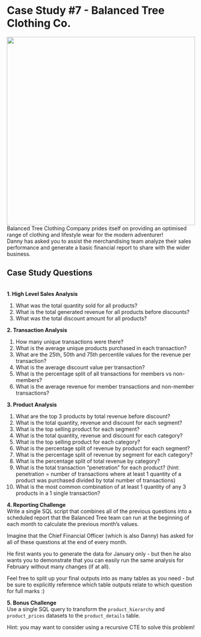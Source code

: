 # Case Study #7 - Balanced Tree Clothing Co.
<div>
<img src="https://user-images.githubusercontent.com/94500188/220495445-b9430a8f-6b66-47af-9e7f-c8283c03805b.png" width="500"/>
</div>
Balanced Tree Clothing Company prides itself on providing an optimised range of clothing and lifestyle wear for the modern adventurer! 
<br>Danny has asked you to assist the merchandising team analyze their sales performance and generate a basic financial report to share with the wider business.

## Case Study Questions
<br>**1. High Level Sales Analysis**
1. What was the total quantity sold for all products?
1. What is the total generated revenue for all products before discounts?
1. What was the total discount amount for all products?

**2. Transaction Analysis**
1. How many unique transactions were there?
1. What is the average unique products purchased in each transaction?
1. What are the 25th, 50th and 75th percentile values for the revenue per transaction?
1. What is the average discount value per transaction?
1. What is the percentage split of all transactions for members vs non-members?
1. What is the average revenue for member transactions and non-member transactions?

**3. Product Analysis**
1. What are the top 3 products by total revenue before discount?
1. What is the total quantity, revenue and discount for each segment?
1. What is the top selling product for each segment?
1. What is the total quantity, revenue and discount for each category?
1. What is the top selling product for each category?
1. What is the percentage split of revenue by product for each segment?
1. What is the percentage split of revenue by segment for each category?
1. What is the percentage split of total revenue by category?
1. What is the total transaction “penetration” for each product? 
(hint: penetration = number of transactions where at least 1 quantity of a product was purchased divided by total number of transactions)
1. What is the most common combination of at least 1 quantity of any 3 products in a 1 single transaction?

**4. Reporting Challenge**
<br>Write a single SQL script that combines all of the previous questions into a scheduled report that the Balanced Tree team 
can run at the beginning of each month to calculate the previous month’s values.

Imagine that the Chief Financial Officer (which is also Danny) has asked for all of these questions at the end of every month.

He first wants you to generate the data for January only - but then he also wants you to demonstrate that you can easily run 
the same analysis for February without many changes (if at all).

Feel free to split up your final outputs into as many tables as you need - 
but be sure to explicitly reference which table outputs relate to which question for full marks :)

**5. Bonus Challenge**
<br>Use a single SQL query to transform the `product_hierarchy` and `product_prices` datasets to the `product_details` table.

Hint: you may want to consider using a recursive CTE to solve this problem!
